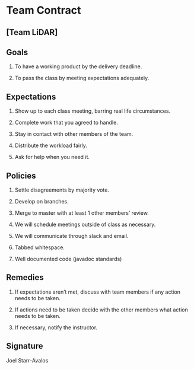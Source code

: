 ﻿
# Team Contract

## [Team LiDAR]

  

## Goals

1.  To have a working product by the delivery deadline.
    
2.  To pass the class by meeting expectations adequately.
    

  

## Expectations

1.  Show up to each class meeting, barring real life circumstances.
    
2.  Complete work that you agreed to handle.
    
3.  Stay in contact with other members of the team.
    
4.  Distribute the workload fairly.
    
5.  Ask for help when you need it.
    

## Policies

1.  Settle disagreements by majority vote.
    
2.  Develop on branches.
    
3.  Merge to master with at least 1 other members’ review.
    
4.  We will schedule meetings outside of class as necessary.
    
5.  We will communicate through slack and email.
    
6.  Tabbed whitespace.
    
7.  Well documented code (javadoc standards)
    

## Remedies

1.  If expectations aren’t met, discuss with team members if any action needs to be taken.
    
2.  If actions need to be taken decide with the other members what action needs to be taken.
    
3.  If necessary, notify the instructor.
    

## Signature   
Joel Starr-Avalos
    



